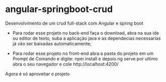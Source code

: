# angular-springboot-crud
Desenvolvimento de um crud full-stack com Angular e spring boot 

- Para rodar esse projeto no back-end faça o download, abra na sua ide ou editor de texto, suba a aplicação java e as dependecias necessarias já vão ser baixadas automaticamente;

- Para rodar esse projeto no front-end abra a pasta do projeto em um Prompt de Comando e digite: npm install e depois ng serve por ultimo abra o seu navegador e cole http://localhost:4200/

Agora é só aproveitar o projeto
